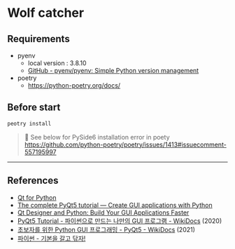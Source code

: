 # Wolf catcher

## Requirements

- pyenv 
  - local version : 3.8.10
  - [GitHub - pyenv/pyenv: Simple Python version management](https://github.com/pyenv/pyenv)
- poetry
  - https://python-poetry.org/docs/

## Before start

```bash
peotry install
```

> 🚀 See below for PySide6 installation error in poety </br>
> https://github.com/python-poetry/poetry/issues/1413#issuecomment-557195997



---

## References

* [Qt for Python](https://doc.qt.io/qtforpython/index.html)
* [The complete PyQt5 tutorial — Create GUI applications with Python](https://www.pythonguis.com/pyqt5-tutorial/#qt-creator)
* [Qt Designer and Python: Build Your GUI Applications Faster](https://realpython.com/qt-designer-python/)
* [PyQt5 Tutorial - 파이썬으로 만드는 나만의 GUI 프로그램 - WikiDocs](https://wikidocs.net/book/2165) (2020)
* [초보자를 위한 Python GUI 프로그래밍 - PyQt5 - WikiDocs](https://wikidocs.net/book/2944) (2021)
* [파이썬 - 기본을 갈고 닦자!](https://wikidocs.net/book/1553)